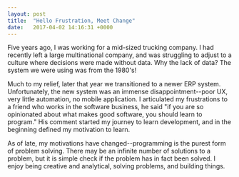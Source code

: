 ```yaml
---
layout: post
title:  "Hello Frustration, Meet Change"
date:   2017-04-02 14:16:31 +0000
---
```



Five years ago, I was working for a mid-sized trucking company.  I had recently left a large multinational company, and was struggling to adjust to a culture where decisions were made without data.  Why the lack of data?  The system we were using was from the 1980's!

Much to my relief, later that year we transitioned to a newer ERP system.  Unfortunately, the new system was an immense disappointment--poor UX, very little automation, no mobile application. I articulated my frustrations to a friend who works in the software business, he said "if you are so opinionated about what makes good software, you should learn to program."  His comment started my journey to learn development, and in the beginning defined my motivation to learn.  

As of late, my motivations have changed--programming is the purest form of problem solving.  There may be an infinite number of solutions to a problem, but it is simple check if the problem has in fact been solved.  I enjoy being creative and analytical, solving problems, and building things.

